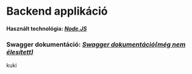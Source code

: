 # Backend applikáció

#### Használt technológia: *[Node.JS](https://nodejs.org/en/about/)*

### Swagger dokumentáció: *[Swagger dokumentáció(még nem élesített)](https://edutron.net/api/edutron)*

kuki